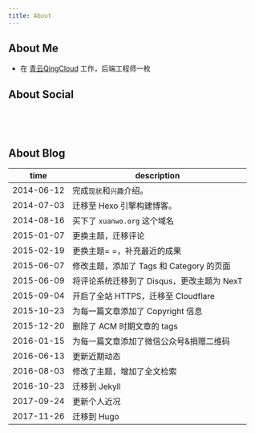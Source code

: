 ```yaml
---
title: About
---
```


## About Me

- 在 [青云QingCloud](https://www.qingcloud.com/) 工作，后端工程师一枚

## About Social

<a href="https://t.me/xuanwo" style="border-bottom: 0;"><svg width="3em" height="3em" viewBox="0 0 100 100"><use xlink:href="/svg/fontawesome.svg#telegram"></use></svg></a>
<a href="https://github.com/Xuanwo" style="border-bottom: 0;"><svg width="3em" height="3em" viewBox="0 0 100 100"><use xlink:href="/svg/fontawesome.svg#github"></use></svg></a>
<a href="https://twitter.com/OnlyXuanwo" style="border-bottom: 0;"><svg width="3em" height="3em" viewBox="0 0 100 100"><use xlink:href="/svg/fontawesome.svg#twitter"></use></svg></a>

## About Blog

time       | description
---------- | ----------------------------
2014-06-12 | 完成`现状`和`兴趣`介绍。
2014-07-03 | 迁移至 Hexo 引擎构建博客。
2014-08-16 | 买下了 `xuanwo.org` 这个域名
2015-01-07 | 更换主题，迁移评论
2015-02-19 | 更换主题= =，补充最近的成果
2015-06-07 | 修改主题，添加了 Tags 和 Category 的页面
2015-06-09 | 将评论系统迁移到了 Disqus，更改主题为 NexT
2015-09-04 | 开启了全站 HTTPS，迁移至 Cloudflare
2015-10-23 | 为每一篇文章添加了 Copyright 信息
2015-12-20 | 删除了 ACM 时期文章的 tags
2016-01-15 | 为每一篇文章添加了微信公众号&捐赠二维码
2016-06-13 | 更新近期动态
2016-08-03 | 修改了主题，增加了全文检索
2016-10-23 | 迁移到 Jekyll
2017-09-24 | 更新个人近况
2017-11-26 | 迁移到 Hugo
